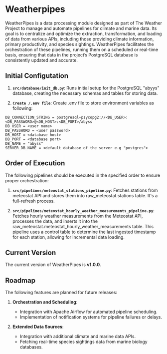 # Weatherpipes

WeatherPipes is a data processing module designed as part of The Weather Project to manage and automate pipelines for climate and marine data. Its goal is to centralize and optimize the extraction, transformation, and loading of data from various APIs, including those providing climate information, primary productivity, and species sightings. WeatherPipes facilitates the orchestration of these pipelines, running them on a scheduled or real-time basis, ensuring that data in the project’s PostgreSQL database is consistently updated and accurate.

## Initial Configutation

1. **`src/database/init_db.py`**: Runs initial setup for the PostgreSQL "abyys" database, creating the necessary schemas and tables for storing data.

2. **`Create /.env file`**: Create .env file to store environment variables as following:

```
DB_CONNECTION_STRING = postgresql+psycopg2://<DB_USER>:<DB_PASSWORD>@<DB_HOST>:<DB_PORT>/abyss
DB_USER = <user name>
DB_PASSWORD = <user password>
DB_HOST = <database host>
DB_PORT = <database port>
DB_NAME = "abyss"
SERVER_DB_NAME = <default database of the server e.g "postgres">
```

## Order of Execution

The following pipelines should be executed in the specified order to ensure proper orchestration:

1. **`src/pipelines/meteostat_stations_pipeline.py`**: Fetches stations from meteostat API and stores them into raw_meteostat.stations table. It's a full-refresh process.

2. **`src/pipelines/meteostat_hourly_weather_measurements_pipeline.py`**: Fetches hourly weather measurements from the Meteostat API, processes the data, and inserts it into the raw_meteostat.meteostat_hourly_weather_measurements table. This pipeline uses a control table to determine the last ingested timestamp for each station, allowing for incremental data loading.

## Current Version

The current version of WeatherPipes is **v1.0.0**. 

## Roadmap

The following features are planned for future releases:

1. **Orchestration and Scheduling**:
   - Integration with Apache Airflow for automated pipeline scheduling.
   - Implementation of notification systems for pipeline failures or delays.

2. **Extended Data Sources**:
   - Integration with additional climate and marine data APIs.
   - Fetching real-time species sightings data from marine biology databases.
